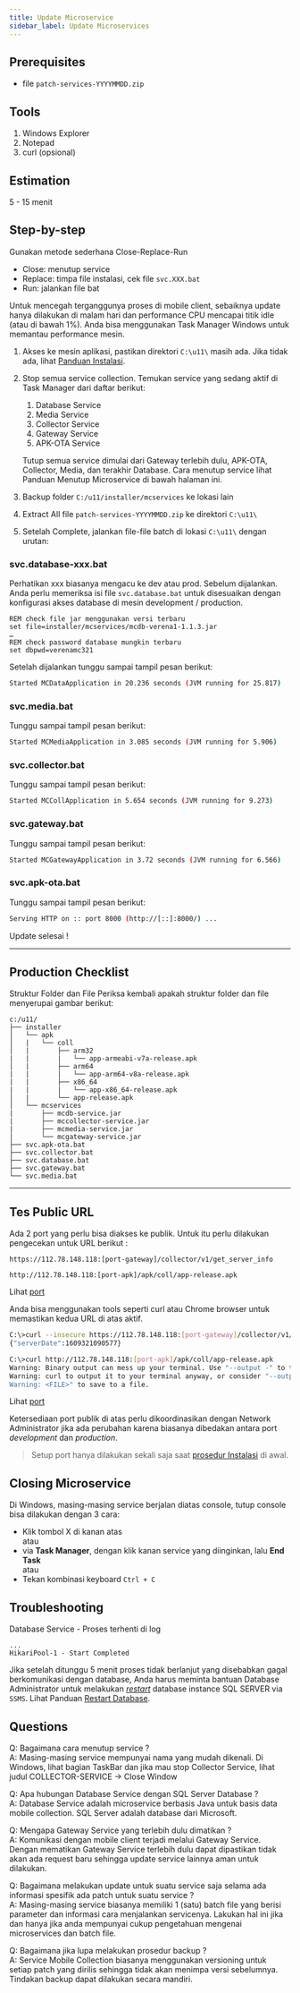 ```yaml
---
title: Update Microservice
sidebar_label: Update Microservices
---
```


## Prerequisites
* file `patch-services-YYYYMMDD.zip`

## Tools
1. Windows Explorer
1. Notepad
1. curl (opsional)

## Estimation
5 - 15 menit

## Step-by-step

Gunakan metode sederhana Close-Replace-Run
* Close: menutup service
* Replace: timpa file instalasi, cek file `svc.XXX.bat`
* Run: jalankan file bat

Untuk mencegah terganggunya proses di mobile client, sebaiknya update hanya dilakukan di malam hari dan performance CPU mencapai titik idle (atau di bawah 1%). Anda bisa menggunakan Task Manager Windows untuk memantau performance mesin.

1. Akses ke mesin aplikasi, pastikan direktori `C:\u11\` masih ada. Jika tidak ada, lihat [Panduan Instalasi](installation#step-by-step).

1. Stop semua service collection. Temukan service yang sedang aktif di Task Manager dari daftar berikut:
    1. Database Service
    1. Media Service
    1. Collector Service
    1. Gateway Service
    1. APK-OTA Service

    Tutup semua service dimulai dari Gateway terlebih dulu, APK-OTA, Collector, Media, dan terakhir Database. Cara menutup service lihat Panduan Menutup Microservice di bawah halaman ini.
    
1. Backup folder `C:/u11/installer/mcservices` ke lokasi lain
1. Extract All file `patch-services-YYYYMMDD.zip` ke direktori `C:\u11\`
1. Setelah Complete, jalankan file-file batch di lokasi `C:\u11\` dengan urutan:

### svc.database-xxx.bat
Perhatikan xxx biasanya mengacu ke dev atau prod.
Sebelum dijalankan. Anda perlu memeriksa isi file `svc.database.bat` untuk disesuaikan dengan konfigurasi akses database di mesin development / production.

```
REM check file jar menggunakan versi terbaru
set file=installer/mcservices/mcdb-verena1-1.1.3.jar
…
REM check password database mungkin terbaru
set dbpwd=verenamc321
```

Setelah dijalankan tunggu sampai tampil pesan berikut:
```sh
Started MCDataApplication in 20.236 seconds (JVM running for 25.817)
```

### svc.media.bat

Tunggu sampai tampil pesan berikut:
```sh
Started MCMediaApplication in 3.085 seconds (JVM running for 5.906)
```

### svc.collector.bat

Tunggu sampai tampil pesan berikut:
```sh
Started MCCollApplication in 5.654 seconds (JVM running for 9.273)
```

### svc.gateway.bat

Tunggu sampai tampil pesan berikut:
```sh
Started MCGatewayApplication in 3.72 seconds (JVM running for 6.566)
```

### svc.apk-ota.bat

Tunggu sampai tampil pesan berikut:
```sh
Serving HTTP on :: port 8000 (http://[::]:8000/) ...
```

Update selesai !

---
## Production Checklist
Struktur Folder dan File
Periksa kembali apakah struktur folder dan file menyerupai gambar berikut:

```text
c:/u11/
├── installer
│   └── apk
│   |   └── coll
│   |       ├── arm32
|   |       |   └── app-armeabi-v7a-release.apk
│   |       ├── arm64
|   |       |   └── app-arm64-v8a-release.apk
|   |       ├── x86_64
|   |       |   └── app-x86_64-release.apk
│   |       └── app-release.apk
│   └── mcservices
|       ├── mcdb-service.jar
|       ├── mccollector-service.jar
|       ├── mcmedia-service.jar
│       └── mcgateway-service.jar
├── svc.apk-ota.bat
├── svc.collector.bat
├── svc.database.bat
├── svc.gateway.bat
└── svc.media.bat
```

---
## Tes Public URL
Ada 2 port yang perlu bisa diakses ke publik. Untuk itu perlu dilakukan pengecekan untuk URL berikut :
```
https://112.78.148.118:[port-gateway]/collector/v1/get_server_info
```

```
http://112.78.148.118:[port-apk]/apk/coll/app-release.apk
```
Lihat [port](installation#configure-port)

Anda bisa menggunakan tools seperti curl atau Chrome browser untuk memastikan kedua URL di atas aktif.
```sh
C:\>curl --insecure https://112.78.148.118:[port-gateway]/collector/v1/get_server_info
{"serverDate":1609321090577}

C:\>curl http://112.78.148.118:[port-apk]/apk/coll/app-release.apk
Warning: Binary output can mess up your terminal. Use "--output -" to tell
Warning: curl to output it to your terminal anyway, or consider "--output
Warning: <FILE>" to save to a file.
```
Lihat [port](installation#configure-port)

Ketersediaan port publik di atas perlu dikoordinasikan dengan Network Administrator jika ada perubahan karena biasanya dibedakan antara port _development_ dan _production_. 
>Setup port hanya dilakukan sekali saja saat [prosedur Instalasi](installation#configure-port) di awal.

## Closing Microservice
Di Windows, masing-masing service berjalan diatas console, tutup console bisa dilakukan dengan 3 cara:
* Klik tombol X di kanan atas  
    atau 
* via **Task Manager**, dengan klik kanan service yang diinginkan, lalu **End Task**  
    atau
* Tekan kombinasi keyboard `Ctrl + C`


## Troubleshooting

Database Service - Proses terhenti di log 
```
...
HikariPool-1 - Start Completed 
```

Jika setelah ditunggu 5 menit proses tidak berlanjut yang disebabkan gagal berkomunikasi dengan database, Anda harus meminta bantuan Database Administrator untuk melakukan [_restart_](install_dbmssql#restart-database) database instance SQL SERVER via `SSMS`. Lihat Panduan [Restart Database](install_dbmssql#restart-database).



## Questions

Q: Bagaimana cara menutup service ?  
A: Masing-masing service mempunyai nama yang mudah dikenali. Di Windows, lihat bagian TaskBar dan jika mau stop Collector Service, lihat judul COLLECTOR-SERVICE →  Close Window


Q: Apa hubungan Database Service dengan SQL Server Database ?  
A: Database Service adalah microservice berbasis Java untuk basis data mobile collection.
SQL Server adalah database dari Microsoft.



Q: Mengapa Gateway Service yang terlebih dulu dimatikan ?  
A: Komunikasi dengan mobile client terjadi melalui Gateway Service. Dengan mematikan Gateway Service terlebih dulu dapat dipastikan tidak akan ada request baru sehingga update service lainnya aman untuk dilakukan.


Q: Bagaimana melakukan update untuk suatu service saja selama ada informasi spesifik ada patch untuk suatu service ?  
A: Masing-masing service biasanya memiliki 1 (satu) batch file yang berisi parameter dan informasi cara menjalankan servicenya. Lakukan hal ini jika dan hanya jika anda mempunyai cukup pengetahuan mengenai microservices dan batch file.


Q: Bagaimana jika lupa melakukan prosedur backup ?  
A: Service Mobile Collection biasanya menggunakan versioning untuk setiap patch yang dirilis sehingga tidak akan menimpa versi sebelumnya. Tindakan backup dapat dilakukan secara mandiri.


